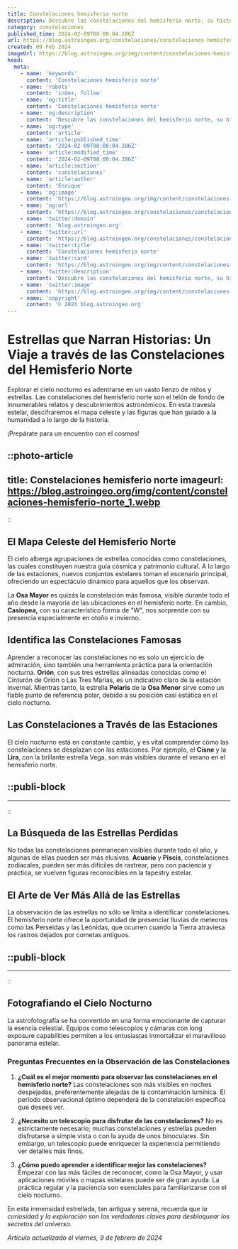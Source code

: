 ```yaml
---
title: Constelaciones hemisferio norte
description: Descubre las constelaciones del hemisferio norte, su historia y cómo identificarlas en el cielo nocturno para una observación estelar perfecta.
category: constelaciones
published_time: 2024-02-09T08:00:04.286Z
url: https://blog.astroingeo.org/constelaciones/constelaciones-hemisferio-norte
created: 09 Feb 2024
imageUrl: https://blog.astroingeo.org/img/content/constelaciones-hemisferio-norte_1.webp
head:
  meta:
    - name: 'keywords'
      content: 'Constelaciones hemisferio norte'
    - name: 'robots'
      content: 'index, follow'
    - name: 'og:title'
      content: 'Constelaciones hemisferio norte'
    - name: 'og:description'
      content: 'Descubre las constelaciones del hemisferio norte, su historia y cómo identificarlas en el cielo nocturno para una observación estelar perfecta.'
    - name: 'og:type'
      content: 'article'
    - name: 'article:published_time'
      content: '2024-02-09T08:00:04.286Z'
    - name: 'article:modified_time'
      content: '2024-02-09T08:00:04.286Z'
    - name: 'article:section'
      content: 'constelaciones'
    - name: 'article:author'
      content: 'Enrique'
    - name: 'og:image'
      content: 'https://blog.astroingeo.org/img/content/constelaciones-hemisferio-norte_1.webp'
    - name: 'og:url'
      content: 'https://blog.astroingeo.org/constelaciones/constelaciones-hemisferio-norte'
    - name: 'twitter:domain'
      content: 'blog.astroingeo.org'
    - name: 'twitter:url'
      content: 'https://blog.astroingeo.org/constelaciones/constelaciones-hemisferio-norte'
    - name: 'twitter:title'
      content: 'Constelaciones hemisferio norte'
    - name: 'twitter:card'
      content: 'https://blog.astroingeo.org/img/content/constelaciones-hemisferio-norte_1.webp'
    - name: 'twitter:description'
      content: 'Descubre las constelaciones del hemisferio norte, su historia y cómo identificarlas en el cielo nocturno para una observación estelar perfecta.'
    - name: 'twitter:image'
      content: 'https://blog.astroingeo.org/img/content/constelaciones-hemisferio-norte_1.webp'
    - name: 'copyright'
      content: '© 2024 blog.astroingeo.org'
---
```

# Estrellas que Narran Historias: Un Viaje a través de las Constelaciones del Hemisferio Norte

Explorar el cielo nocturno es adentrarse en un vasto lienzo de mitos y estrellas. Las constelaciones del hemisferio norte son el telón de fondo de innumerables relatos y descubrimientos astronómicos. En esta travesía estelar, descifraremos el mapa celeste y las figuras que han guiado a la humanidad a lo largo de la historia.

¡Prepárate para un encuentro con el cosmos!


::photo-article
---
title: Constelaciones hemisferio norte
imageurl: https://blog.astroingeo.org/img/content/constelaciones-hemisferio-norte_1.webp
---
::


## El Mapa Celeste del Hemisferio Norte

El cielo alberga agrupaciones de estrellas conocidas como constelaciones, las cuales constituyen nuestra guía cósmica y patrimonio cultural. A lo largo de las estaciones, nuevos conjuntos estelares toman el escenario principal, ofreciendo un espectáculo dinámico para aquellos que los observan.

La **Osa Mayor** es quizás la constelación más famosa, visible durante todo el año desde la mayoría de las ubicaciones en el hemisferio norte. En cambio, **Casiopea,** con su característico forma de "W", nos sorprende con su presencia especialmente en otoño e invierno.

## Identifica las Constelaciones Famosas

Aprender a reconocer las constelaciones no es solo un ejercicio de admiración, sino también una herramienta práctica para la orientación nocturna. **Orión**, con sus tres estrellas alineadas conocidas como el Cinturón de Orión o Las Tres Marías, es un indicativo claro de la estación invernal. Mientras tanto, la estrella **Polaris** de la **Osa Menor** sirve como un fiable punto de referencia polar, debido a su posición casi estática en el cielo nocturno.

## Las Constelaciones a Través de las Estaciones

El cielo nocturno está en constante cambio, y es vital comprender cómo las constelaciones se desplazan con las estaciones. Por ejemplo, el **Cisne** y la **Lira**, con la brillante estrella Vega, son más visibles durante el verano en el hemisferio norte.


  ::publi-block
  ---
  ---
  ::
  
  
## La Búsqueda de las Estrellas Perdidas

No todas las constelaciones permanecen visibles durante todo el año, y algunas de ellas pueden ser más elusivas. **Acuario** y **Piscis**, constelaciones zodiacales, pueden ser más difíciles de rastrear, pero con paciencia y práctica, se vuelven figuras reconocibles en la tapestry estelar.

## El Arte de Ver Más Allá de las Estrellas

La observación de las estrellas no sólo se limita a identificar constelaciones. El hemisferio norte ofrece la oportunidad de presenciar lluvias de meteoros como las Perseidas y las Leónidas, que ocurren cuando la Tierra atraviesa los rastros dejados por cometas antiguos.


  ::publi-block
  ---
  ---
  ::
  
  
## Fotografiando el Cielo Nocturno

La astrofotografía se ha convertido en una forma emocionante de capturar la esencia celestial. Equipos como telescopios y cámaras con long exposure capabilities permiten a los entusiastas inmortalizar el maravilloso panorama estelar.

### Preguntas Frecuentes en la Observación de las Constelaciones

1. **¿Cuál es el mejor momento para observar las constelaciones en el hemisferio norte?**
   Las constelaciones son más visibles en noches despejadas, preferentemente alejadas de la contaminación lumínica. El período observacional óptimo dependerá de la constelación específica que desees ver.
   
2. **¿Necesito un telescopio para disfrutar de las constelaciones?**
   No es estrictamente necesario; muchas constelaciones y estrellas pueden disfrutarse a simple vista o con la ayuda de unos binoculares. Sin embargo, un telescopio puede enriquecer la experiencia permitiendo ver detalles más finos.

3. **¿Cómo puedo aprender a identificar mejor las constelaciones?**
   Empezar con las más fáciles de reconocer, como la Osa Mayor, y usar aplicaciones móviles o mapas estelares puede ser de gran ayuda. La práctica regular y la paciencia son esenciales para familiarizarse con el cielo nocturno.

En esta inmensidad estrellada, tan antigua y serena, recuerda que *la curiosidad y la exploración son las verdaderas claves para desbloquear los secretos del universo.*

_Artículo actualizado el viernes, 9 de febrero de 2024_